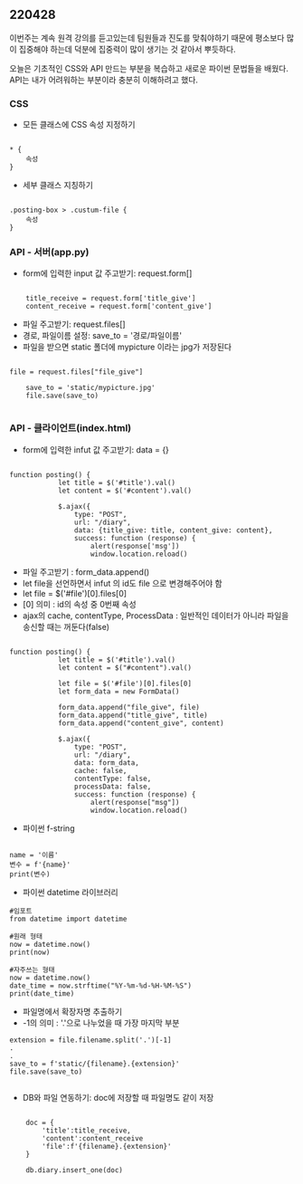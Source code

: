 ## 220428
이번주는 계속 원격 강의를 듣고있는데 팀원들과 진도를 맞춰야하기 때문에 평소보다 많이 집중해야 하는데 덕분에 집중력이 많이 생기는 것 같아서 뿌듯하다.

오늘은 기초적인 CSS와 API 만드는 부분을 복습하고 새로운 파이썬 문법들을 배웠다. API는 내가 어려워하는 부분이라 충분히 이해하려고 했다.


### CSS
- 모든 클래스에 CSS 속성 지정하기
<pre><code>
* {
    속성
}
</pre></code>

- 세부 클래스 지칭하기
<pre><code>
.posting-box > .custum-file {
    속성
}
</pre></code>
### API - 서버(app.py)

- form에 입력한 input 값 주고받기: request.form[]
<pre><code>
    title_receive = request.form['title_give']
    content_receive = request.form['content_give']
</pre></code>

- 파일 주고받기: request.files[]
- 경로, 파일이름 설정: save_to = '경로/파일이름'
- 파일을 받으면 static 폴더에 mypicture 이라는 jpg가 저장된다
<pre><code>
file = request.files["file_give"]

    save_to = 'static/mypicture.jpg'
    file.save(save_to)

</pre></code>


### API - 클라이언트(index.html)
- form에 입력한 infut 값 주고받기: data = {}

<pre><code>
function posting() {
            let title = $('#title').val()
            let content = $('#content').val()

            $.ajax({
                type: "POST",
                url: "/diary",
                data: {title_give: title, content_give: content},
                success: function (response) {
                    alert(response['msg'])
                    window.location.reload()
</pre></code>


- 파일 주고받기 : form_data.append()
- let file을 선언하면서 infut 의 id도 file 으로 변경해주어야 함 
- let file = $('#file')[0].files[0]
- [0] 의미 : id의 속성 중 0번째 속성
- ajax의 cache, contentType, ProcessData : 일반적인 데이터가 아니라 파일을 송신할 때는 꺼둔다(false)
<pre><code>
function posting() {
            let title = $('#title').val()
            let content = $("#content").val()

            let file = $('#file')[0].files[0]
            let form_data = new FormData()

            form_data.append("file_give", file)
            form_data.append("title_give", title)
            form_data.append("content_give", content)

            $.ajax({
                type: "POST",
                url: "/diary",
                data: form_data,
                cache: false,
                contentType: false,
                processData: false,
                success: function (response) {
                    alert(response["msg"])
                    window.location.reload()
</pre></code>

- 파이썬  f-string

<pre><code>
name = '이름'
변수 = f'{name}'
print(변수)
</pre></code>

- 파이썬 datetime 라이브러리


<pre><code>#임포트
from datetime import datetime

#원래 형태
now = datetime.now()
print(now)

#자주쓰는 형태
now = datetime.now()
date_time = now.strftime("%Y-%m-%d-%H-%M-%S")
print(date_time)
</pre></code>



- 파일명에서 확장자명 추출하기
- -1의 의미 : '.'으로 나누었을 때 가장 마지막 부분
<pre><code>extension = file.filename.split('.')[-1]
.
.
save_to = f'static/{filename}.{extension}'
file.save(save_to)

</pre></code>

- DB와 파일 연동하기: doc에 저장할 때 파일명도 같이 저장

<pre><code> 
    doc = {
        'title':title_receive,
        'content':content_receive
        'file':f'{filename}.{extension}'
    }

    db.diary.insert_one(doc)

</pre></code>




<pre><code>

</pre></code>
